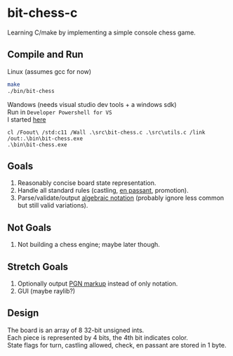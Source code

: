 # bit-chess-c

Learning C/make by implementing a simple console chess game.  

## Compile and Run
Linux (assumes gcc for now)
```sh
make
./bin/bit-chess
```

Wandows (needs visual studio dev tools + a windows sdk)  
Run in `Developer Powershell for VS`  
I started [here](https://learn.microsoft.com/en-us/cpp/build/walkthrough-compile-a-c-program-on-the-command-line?view=msvc-170)
```pwsh
cl /Foout\ /std:c11 /Wall .\src\bit-chess.c .\src\utils.c /link /out:.\bin\bit-chess.exe
.\bin\bit-chess.exe
```

## Goals
1. Reasonably concise board state representation.
2. Handle all standard rules (castling, [en passant](https://en.wikipedia.org/wiki/En_passant), promotion).
3. Parse/validate/output [algebraic notation](https://en.wikipedia.org/wiki/Algebraic_notation_(chess)) (probably ignore less common but still valid variations).

## Not Goals
1. Not building a chess engine; maybe later though.

## Stretch Goals
1. Optionally output [PGN markup](https://en.wikipedia.org/wiki/Algebraic_notation_(chess)#PGN) instead of only notation.
2. GUI (maybe raylib?)

## Design
The board is an array of 8 32-bit unsigned ints.  
Each piece is represented by 4 bits, the 4th bit indicates color.  
State flags for turn, castling allowed, check, en passant are stored in 1 byte.